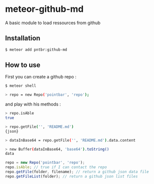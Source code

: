 # meteor-github-md

A basic module to load ressources from github

## Installation

```sh
$ meteor add pntbr:github-md
```

## How to use

First you can create a github repo :

```sh
$ meteor shell

> repo = new Repo('pointbar', 'repo');
```

and play with his methods :

```sh
> repo.isAble
true

> repo.getFile('', 'README.md')
{json}

> dataInBase64 = repo.getFile('', 'README.md').data.content

> new Buffer(dataInBase64, 'base64').toString()
data
```

```js
repo = new Repo('pointbar', 'repo');
repo.isAble; // true if I can contact the repo
repo.getFile(folder, filename); // return a github json data file
repo.getFileList(folder); // return a github json list files
```

